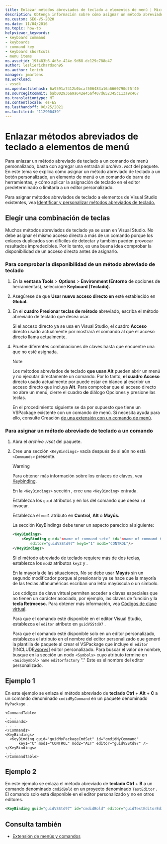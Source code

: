 ```yaml
---
title: Enlazar métodos abreviados de teclado a elementos de menú | Microsoft Docs
description: Obtenga información sobre cómo asignar un método abreviado de Visual Studio a un botón personalizado, un elemento de menú o un comando de barra de herramientas para el editor predeterminado o un editor personalizado.
ms.custom: SEO-VS-2020
ms.date: 11/04/2016
ms.topic: how-to
helpviewer_keywords:
- keyboard command
- keyboards
- command key
- keyboard shortcuts
- menu items
ms.assetid: 19f483b6-4d3e-424e-9d68-dc129c788e47
author: leslierichardson95
ms.author: lerich
manager: jmartens
ms.workload:
- vssdk
ms.openlocfilehash: 6a9591a7412b0bcaf506483a16a6660790df5f40
ms.sourcegitcommit: bab002936a9a642e45af407d652345c113a9c467
ms.translationtype: MT
ms.contentlocale: es-ES
ms.lasthandoff: 06/25/2021
ms.locfileid: "112900439"
---
```

# <a name="bind-keyboard-shortcuts-to-menu-items"></a>Enlazar métodos abreviados de teclado a elementos de menú
Para enlazar un método abreviado de teclado a un comando de menú personalizado, basta con agregar una entrada al *archivo .vsct* del paquete. En este tema se explica cómo asignar un método abreviado de teclado a un botón personalizado, un elemento de menú o un comando de barra de herramientas, y cómo aplicar la asignación de teclado en el editor predeterminado o limitarla a un editor personalizado.

 Para asignar métodos abreviados de teclado a elementos de Visual Studio existentes, vea [Identificar y personalizar métodos abreviados de teclado.](../ide/identifying-and-customizing-keyboard-shortcuts-in-visual-studio.md)

## <a name="choose-a-key-combination"></a>Elegir una combinación de teclas
 Muchos métodos abreviados de teclado ya se usan en Visual Studio. No debe asignar el mismo acceso directo a más de un comando porque los enlaces duplicados son difíciles de detectar y también pueden provocar resultados impredecibles. Por lo tanto, es una buena idea comprobar la disponibilidad de un acceso directo antes de asignarlo.

### <a name="to-verify-the-availability-of-a-keyboard-shortcut"></a>Para comprobar la disponibilidad de un método abreviado de teclado

1. En la **ventana Tools**  >  **Options**  >  **Environment (Entorno** de opciones de herramientas), seleccione **Keyboard (Teclado).**

2. Asegúrese de que **Usar nuevo acceso directo en** esté establecido en **Global.**

3. En el **cuadro Presionar teclas de método** abreviado, escriba el método abreviado de teclado que desea usar.

    Si el acceso directo ya se usa en Visual Studio, el cuadro **Acceso** directo usado actualmente por mostrará el comando al que el acceso directo llama actualmente.

4. Pruebe diferentes combinaciones de claves hasta que encuentre una que no esté asignada.

   > [!NOTE]
   > Los métodos abreviados de teclado **que usan Alt** pueden abrir un menú y no ejecutar directamente un comando. Por lo tanto, **el cuadro Acceso** directo usado actualmente por puede estar en blanco al escribir un acceso directo que incluya **Alt**. Para comprobar que el acceso directo no abre un menú, cierre el cuadro **de** diálogo Opciones y presione las teclas.

   En el procedimiento siguiente se da por supuesto que tiene un VSPackage existente con un comando de menú. Si necesita ayuda para ello, consulte Creación [de una extensión con un comando de menú](../extensibility/creating-an-extension-with-a-menu-command.md).

### <a name="to-assign-a-keyboard-shortcut-to-a-command"></a>Para asignar un método abreviado de teclado a un comando

1. Abra el *archivo .vsct* del paquete.

2. Cree una sección `<KeyBindings>` vacía después de si aún no está `<Commands>` presente.

   > [!WARNING]
   > Para obtener más información sobre los enlaces de claves, vea [Keybinding](../extensibility/keybinding-element.md).

    En la `<KeyBindings>` sección , cree una `<KeyBinding>` entrada.

    Establezca los `guid`  atributos y en los del comando que desea  `id` invocar.

    Establezca el `mod1` atributo en **Control**, **Alt** o **Mayús.**

    La sección KeyBindings debe tener un aspecto parecido al siguiente:

   ```xml
   <KeyBindings>
       <KeyBinding guid="<name of command set>" id="<name of command id>"
           editor="guidVSStd97" key1="1" mod1="CONTROL"/>
   </KeyBindings>

   ```

   Si el método abreviado de teclado requiere más de dos teclas, establezca los `mod2` atributos `key2` y .

   En la mayoría de las situaciones, No se debe usar **Mayús** sin un segundo modificador porque al presionarlo ya se hace que la mayoría de las teclas alfanuméricas escriban una letra mayúscula o un símbolo.

   Los códigos de clave virtual permiten acceder a claves especiales que no tienen un carácter asociado, por ejemplo, las claves de función y la **tecla Retroceso.** Para obtener más información, vea [Códigos de clave virtual](/windows/desktop/inputdev/virtual-key-codes).

   Para que el comando esté disponible en el editor Visual Studio, establezca el `editor` atributo en `guidVSStd97` .

   Para que el comando esté disponible solo en un editor personalizado, establezca el atributo en el nombre del editor personalizado que generó la plantilla de paquete al crear el VSPackage que incluye el `editor` [!INCLUDE[vsprvs](../code-quality/includes/vsprvs_md.md)] editor personalizado. Para buscar el valor de nombre, busque en la sección un nodo `<Symbols>` cuyo atributo termine en `<GuidSymbol>` `name` `editorfactory` "." Este es el nombre del editor personalizado.

## <a name="example-1"></a>Ejemplo 1
 En este ejemplo se enlaza el método abreviado de **teclado Ctrl** + **Alt** + **C** a un comando denominado `cmdidMyCommand` en un paquete denominado `MyPackage` .

```
<CommandTable>
. . .
<Commands>
. . .
</Commands>
<KeyBindings>
  <KeyBinding guid="guidMyPackageCmdSet" id="cmdidMyCommand"
      key1="C" mod1="CONTROL" mod2="ALT" editor="guidVSStd97" />
</KeyBindings>
. . .
</CommandTable>
```

## <a name="example-2"></a>Ejemplo 2
 En este ejemplo se enlaza el método abreviado de **teclado Ctrl** + **B** a un comando denominado `cmdidBold` en un proyecto denominado `TestEditor` . El comando solo está disponible en el editor personalizado y no en otros editores.

```xml
<KeyBinding guid="guidVSStd97" id="cmdidBold" editor="guidTestEditorEditorFactory" key1="B" mod1="Control" />
```

## <a name="see-also"></a>Consulta también
- [Extensión de menús y comandos](../extensibility/extending-menus-and-commands.md)

